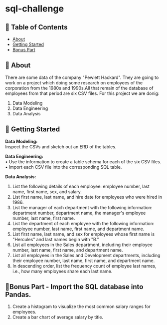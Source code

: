 # sql-challenge


## 📝 Table of Contents

- [About](#about)
- [Getting Started](#getting_started)
- [Bonus Part](#Bonus)

## 🧐 About <a name = "about"></a>
There are some data of the company "Pewlett Hackard". They are going to work on a project which doing some research on employees of the corporation from the 1980s and 1990s.All that remain of the database of employees from that period are six CSV files. For this project we are donig:
1.	Data Modeling
2.	Data Engineering
3.	Data Analysis


## 🏁 Getting Started <a name = "getting_started"></a>

**Data Modeling:** <br>
Inspect the CSVs and sketch out an ERD of the tables. 

**Data Engineering:** <br>
•	Use the information to create a table schema for each of the six CSV files. 
•	Import each CSV file into the corresponding SQL table. 

**Data Analysis:** <br>
1.	List the following details of each employee: employee number, last name, first name, sex, and salary.
2.	List first name, last name, and hire date for employees who were hired in 1986.
3.	List the manager of each department with the following information: department number, department name, the manager's employee number, last name, first name.
4.	List the department of each employee with the following information: employee number, last name, first name, and department name.
5.	List first name, last name, and sex for employees whose first name is "Hercules" and last names begin with "B."
6.	List all employees in the Sales department, including their employee number, last name, first name, and department name.
7.	List all employees in the Sales and Development departments, including their employee number, last name, first name, and department name.
8.	In descending order, list the frequency count of employee last names, i.e., how many employees share each last name.

## :doughnut:Bonus Part -	Import the SQL database into Pandas. <a name = "bonus_part"></a>

1.	Create a histogram to visualize the most common salary ranges for employees.
2.	Create a bar chart of average salary by title.

